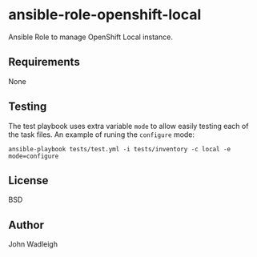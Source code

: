 # ansible-role-openshift-local

Ansible Role to manage OpenShift Local instance.

## Requirements

None

## Testing

The test playbook uses extra variable `mode` to allow easily testing each of the task files. An example of runing the `configure` mode:

```shell
ansible-playbook tests/test.yml -i tests/inventory -c local -e mode=configure
```

## License

BSD

## Author

John Wadleigh
